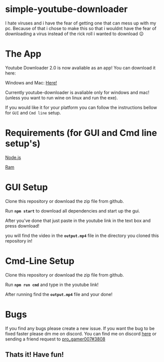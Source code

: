 # simple-youtube-downloader
I hate viruses and i have the fear of getting one that can mess up with my pc. Because of that i chose to make this so that i wouldnt have the fear of downloading a virus instead of the rick roll i wanted to download 😉
<br/>

# **The App**
Youtube Downloader 2.0 is now avaliable as an app! You can download it here:

Windows and Mac: [Here!](https://github.com/pro-gamer007/simple-youtube-downloader/releases/tag/mac.windows.2.0.0)

Currently youtube-downloader is avaliable only for windows and mac! (unless you want to run wine on linux and run the exe).

If you would like it for your platform you can follow the instructions bellow for `GUI` and `Cmd line` setup.

# **Requirements (for GUI and Cmd line setup's)**
[Node.js](https://nodejs.org/)

[Ram](https://downloadmoreram.com/)

# **GUI Setup**
Clone this repository or download the zip file from github.

Run **`npm start`** to download all dependencies and start up the gui.

After you've done that just paste in the youtube link in the text box and press download! 

you will find the video in the **`output.mp4`** file in the directory you cloned this repository in!

# **Cmd-Line Setup**
Clone this repository or download the zip file from github.

Run **`npm run cmd`** and type in the youtube link!

After running find the **`output.mp4`** file and your done!

# **Bugs**
If you find any bugs please create a new issue. If you want the bug to be fixed faster please dm me on discord. You can find me on discord [here](https://discord.com/users/555064829946232832) or sending a friend request to [pro_gamer007#3808](https://discord.com/users/555064829946232832)

## Thats it! Have fun!

